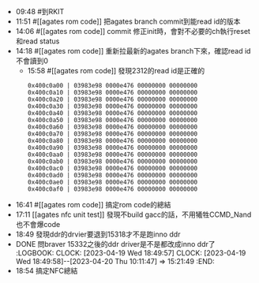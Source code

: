 - 09:48 #到RKIT
- 11:51 #[[agates rom code]]
  把agates branch commit到能read id的版本
- 14:06 #[[agates rom code]]
  commit 修正init時，會對不必要的ch執行reset和read status
- 14:18 #[[agates rom code]]
  重新拉最新的agates branch下來，確認read id不會讀到0
	- 15:58 #[[agates rom code]]
	  發現2312的read id是正確的
	  ```
	  0x400c0a00 | 03983e98 0000e476 00000000 00000000
	  0x400c0a10 | 03983e98 0000e476 00000000 00000000
	  0x400c0a20 | 03983e98 0000e476 00000000 00000000
	  0x400c0a30 | 03983e98 0000e476 00000000 00000000
	  0x400c0a40 | 03983e98 0000e476 00000000 00000000
	  0x400c0a50 | 03983e98 0000e476 00000000 00000000
	  0x400c0a60 | 03983e98 0000e476 00000000 00000000
	  0x400c0a70 | 03983e98 0000e476 00000000 00000000
	  0x400c0a80 | 03983e98 0000e476 00000000 00000000
	  0x400c0a90 | 03983e98 0000e476 00000000 00000000
	  0x400c0aa0 | 03983e98 0000e476 00000000 00000000
	  0x400c0ab0 | 03983e98 0000e476 00000000 00000000
	  0x400c0ac0 | 03983e98 0000e476 00000000 00000000
	  0x400c0ad0 | 03983e98 0000e476 00000000 00000000
	  0x400c0ae0 | 03983e98 0000e476 00000000 00000000
	  0x400c0af0 | 03983e98 0000e476 00000000 00000000
	  ```
- 16:41 #[[agates rom code]]
  搞定rom code的總結
- 17:11 [[agates nfc unit test]]
  發現不build gacc的話，不用犧牲CCMD_Nand也不會爆code
- 18:49 發現ddr的drvier要退到15318才不是跑inno ddr
- DONE 問braver 15332之後的ddr driver是不是都改成inno ddr了
  :LOGBOOK:
  CLOCK: [2023-04-19 Wed 18:49:57]
  CLOCK: [2023-04-19 Wed 18:49:58]--[2023-04-20 Thu 10:11:47] =>  15:21:49
  :END:
- 18:54 搞定NFC總結